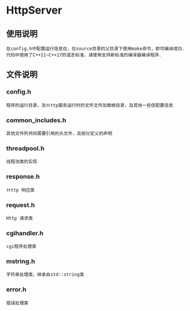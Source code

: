 # HttpServer

## 使用说明
	在config.h中配置运行信息在，在source目录的父目录下使用make命令，即可编译成功．
	代码中使用了C++11~C++17的语言标准，请使用支持新标准的编译器编译程序．


## 文件说明
### config.h
	程序的运行目录，及Ｈttp服务运行时的文件文件加载根目录，及其他一些信配置信息

### common_includes.h
	其他文件所共同需要引用的头文件，及部分定义的声明

### threadpool.h
	线程池类的实现

### response.h
	Ｈttp 响应类

### request.h
	Http 请求类

### cgihandler.h
	cgi程序处理类

### mstring.h
	字符串处理类，继承自std::string类

### error.h
	错误处理类